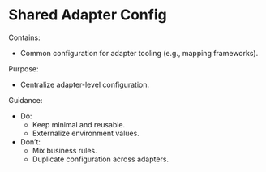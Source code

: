 # Shared Adapter Config

Contains:

- Common configuration for adapter tooling (e.g., mapping frameworks).

Purpose:

- Centralize adapter-level configuration.

Guidance:

- Do:
    - Keep minimal and reusable.
    - Externalize environment values.
- Don’t:
    - Mix business rules.
    - Duplicate configuration across adapters.
